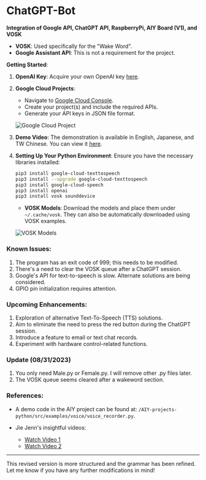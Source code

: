 # ChatGPT-Bot
**Integration of Google API, ChatGPT API, RaspberryPi, AIY Board (V1), and VOSK**

- **VOSK**: Used specifically for the "Wake Word".
- **Google Assistant API**: This is not a requirement for the project.

**Getting Started**:

1. **OpenAI Key**: Acquire your own OpenAI key [here](https://platform.openai.com/account/api-keys).
  
2. **Google Cloud Projects**:
    - Navigate to [Google Cloud Console](console.cloud.google.com).
    - Create your project(s) and include the required APIs.
    - Generate your API keys in JSON file format.
    
    ![Google Cloud Project](https://github.com/Trina0224/chatGPT-Bot/assets/5771864/a346fa47-ed5e-4717-ae5b-9dae86eb4404.png)

3. **Demo Video**: The demonstration is available in English, Japanese, and TW Chinese. You can view it [here](https://drive.google.com/file/d/1yaMadnF3EtJCUFp2lD_YzmloZnL1kxAr/view?usp=drive_link).

4. **Setting Up Your Python Environment**:
    Ensure you have the necessary libraries installed:
    ```bash
    pip3 install google-cloud-texttospeech  
    pip3 install --upgrade google-cloud-texttospeech  
    pip3 install google-cloud-speech  
    pip3 install openai  
    pip3 install vosk sounddevice
    ```
    - **VOSK Models**: Download the models and place them under `~/.cache/vosk`. They can also be automatically downloaded using VOSK examples.
    
    ![VOSK Models](https://github.com/Trina0224/chatGPT-Bot/assets/5771864/8a3d4b38-7f09-443a-8796-daaea8a9f852.png)

### Known Issues:

1. The program has an exit code of 999; this needs to be modified.
2. There's a need to clear the VOSK queue after a ChatGPT session.
3. Google's API for text-to-speech is slow. Alternate solutions are being considered.
4. GPIO pin initialization requires attention.

### Upcoming Enhancements:

1. Exploration of alternative Text-To-Speech (TTS) solutions.
2. Aim to eliminate the need to press the red button during the ChatGPT session.
3. Introduce a feature to email or text chat records.
4. Experiment with hardware control-related functions.

### Update (08/31/2023)    
1. You only need Male.py or Female.py. I will remove other .py files later.
2. The VOSK queue seems cleared after a wakeword section.

### References:

- A demo code in the AIY project can be found at: `/AIY-projects-python/src/examples/voice/voice_recorder.py`.
  
- Jie Jenn's insightful videos: 
    - [Watch Video 1](https://youtu.be/ZXnPMzmrmIY)
    - [Watch Video 2](https://youtu.be/izdDHVLc_Z0)

--- 

This revised version is more structured and the grammar has been refined. Let me know if you have any further modifications in mind!

